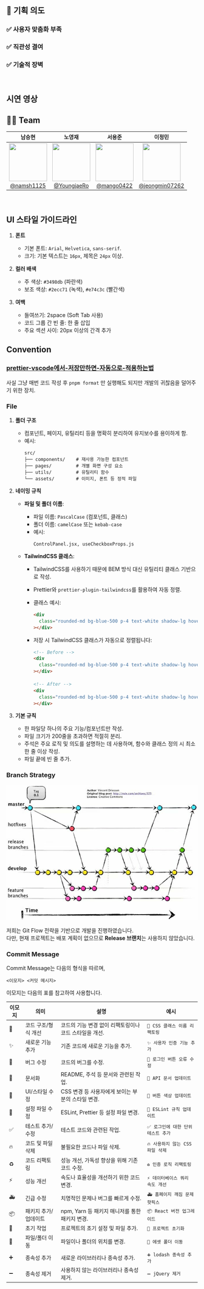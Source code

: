 #

<br>

## 🧐 기획 의도

### ✅ 사용자 맞춤화 부족

### ✅ 직관성 결여

### ✅ 기술적 장벽

<br>

## 시연 영상

## :technologist: Team

|                                                               **남승현**                                                               |                                                                **노영재**                                                                 |                                                               **서용준**                                                               |                                                                   **이정민**                                                                    |
| :------------------------------------------------------------------------------------------------------------------------------------: | :---------------------------------------------------------------------------------------------------------------------------------------: | :------------------------------------------------------------------------------------------------------------------------------------: | :---------------------------------------------------------------------------------------------------------------------------------------------: |
| [<img src="https://avatars.githubusercontent.com/u/45845547?v=4" height=100 width=100> <br/> @namsh1125](https://github.com/namsh1125) | [<img src="https://avatars.githubusercontent.com/u/146312456?v=4" height=100 width=100> <br/> @YoungjaeRo](https://github.com/YoungjaeRo) | [<img src="https://avatars.githubusercontent.com/u/83891638?v=4" height=100 width=100> <br/> @mango0422](https://github.com/mango0422) | [<img src="https://avatars.githubusercontent.com/u/152269806?v=4" height=100 width=100> <br/> @jeongmin07262](https://github.com/jeongmin07262) |

<br>

## UI 스타일 가이드라인

1. **폰트**

   - 기본 폰트: `Arial`, `Helvetica`, `sans-serif`.
   - 크기: 기본 텍스트는 `16px`, 제목은 `24px` 이상.

2. **컬러 배색**
   <!-- 테스트로 작성한 것. 추후 수정 필 -->

   - 주 색상: `#3498db` (파란색)
   - 보조 색상: `#2ecc71` (녹색), `#e74c3c` (빨간색)

3. **여백**
   - 들여쓰기: 2space (Soft Tab 사용)
   - 코드 그룹 간 빈 줄: 한 줄 삽입
   - 주요 섹션 사이: 20px 이상의 간격 추가

## Convention

### [prettier-vscode에서-저장만하면-자동으로-적용하는법](how-to-prettier.md)

사실 그냥 매번 코드 작성 후 `pnpm format` 만 실행해도 되지만 개발의 귀찮음을 덜어주기 위한 장치.

### File

1. **폴더 구조**

   - 컴포넌트, 페이지, 유틸리티 등을 명확히 분리하여 유지보수를 용이하게 함.
   - 예시:
     ```plaintext
     src/
     ├── components/    # 재사용 가능한 컴포넌트
     ├── pages/         # 개별 화면 구성 요소
     ├── utils/         # 유틸리티 함수
     └── assets/        # 이미지, 폰트 등 정적 파일
     ```

2. **네이밍 규칙**

   - **파일 및 폴더 이름**:

     - 파일 이름: `PascalCase` (컴포넌트, 클래스)
     - 폴더 이름: `camelCase` 또는 `kebab-case`
     - 예시:
       ```plaintext
       ControlPanel.jsx, useCheckboxProps.js
       ```

   - **TailwindCSS 클래스**:

     - TailwindCSS를 사용하기 때문에 BEM 방식 대신 유틸리티 클래스 기반으로 작성.
     - Prettier와 `prettier-plugin-tailwindcss`를 활용하여 자동 정렬.
     - 클래스 예시:
       ```html
       <div
         class="rounded-md bg-blue-500 p-4 text-white shadow-lg hover:bg-blue-700"
       ></div>
       ```
     - 저장 시 TailwindCSS 클래스가 자동으로 정렬됩니다:

       ```html
       <!-- Before -->
       <div
         class="rounded-md bg-blue-500 p-4 text-white shadow-lg hover:bg-blue-700"
       ></div>

       <!-- After -->
       <div
         class="rounded-md bg-blue-500 p-4 text-white shadow-lg hover:bg-blue-700"
       ></div>
       ```

3. **기본 규칙**
   - 한 파일당 하나의 주요 기능/컴포넌트만 작성.
   - 파일 크기가 200줄을 초과하면 적절히 분리.
   - 주석은 주요 로직 및 의도를 설명하는 데 사용하며, 함수와 클래스 정의 시 최소 한 줄 이상 작성.
   - 파일 끝에 빈 줄 추가.

### Branch Strategy

![Git Flow 전략](./docs/GitFlow.png)

저희는 Git Flow 전략을 기반으로 개발을 진행하였습니다.  
다만, 현재 프로젝트는 배포 계획이 없으므로 **Release 브랜치**는 사용하지 않았습니다.

### Commit Message

Commit Message는 다음의 형식을 따르며,

```
<이모지> <커밋 메시지>
```

이모지는 다음의 표를 참고하여 사용합니다.

| **이모지** | **의미**             | **설명**                                               | **예시**                            |
| ---------- | -------------------- | ------------------------------------------------------ | ----------------------------------- |
| 🎨         | 코드 구조/형식 개선  | 코드의 기능 변경 없이 리팩토링이나 코드 스타일을 개선. | `🎨 CSS 클래스 이름 리팩토링`       |
| ✨         | 새로운 기능 추가     | 기존 코드에 새로운 기능을 추가.                        | `✨ 사용자 인증 기능 추가`          |
| 🐛         | 버그 수정            | 코드의 버그를 수정.                                    | `🐛 로그인 버튼 오류 수정`          |
| 📝         | 문서화               | README, 주석 등 문서와 관련된 작업.                    | `📝 API 문서 업데이트`              |
| 💄         | UI/스타일 수정       | CSS 변경 등 사용자에게 보이는 부분의 스타일 변경.      | `💄 버튼 색상 업데이트`             |
| 🔧         | 설정 파일 수정       | ESLint, Prettier 등 설정 파일 변경.                    | `🔧 ESLint 규칙 업데이트`           |
| ✅         | 테스트 추가/수정     | 테스트 코드와 관련된 작업.                             | `✅ 로그인에 대한 단위 테스트 추가` |
| 🔥         | 코드 및 파일 삭제    | 불필요한 코드나 파일 삭제.                             | `🔥 사용하지 않는 CSS 파일 삭제`    |
| ♻️         | 코드 리팩토링        | 성능 개선, 가독성 향상을 위해 기존 코드 수정.          | `♻️ 인증 로직 리팩토링`             |
| ⚡         | 성능 개선            | 속도나 효율성을 개선하기 위한 코드 변경.               | `⚡ 데이터베이스 쿼리 속도 개선`    |
| 🚑         | 긴급 수정            | 치명적인 문제나 버그를 빠르게 수정.                    | `🚑 홈페이지 깨짐 문제 핫픽스`      |
| 📦         | 패키지 추가/업데이트 | npm, Yarn 등 패키지 매니저를 통한 패키지 변경.         | `📦 React 버전 업그레이드`          |
| 🎉         | 초기 작업            | 프로젝트의 초기 설정 및 파일 추가.                     | `🎉 프로젝트 초기화`                |
| 🚚         | 파일/폴더 이동       | 파일이나 폴더의 위치를 변경.                           | `🚚 에셋 폴더 이동`                 |
| ➕         | 종속성 추가          | 새로운 라이브러리나 종속성 추가.                       | `➕ lodash 종속성 추가`             |
| ➖         | 종속성 제거          | 사용하지 않는 라이브러리나 종속성 제거.                | `➖ jQuery 제거`                    |
